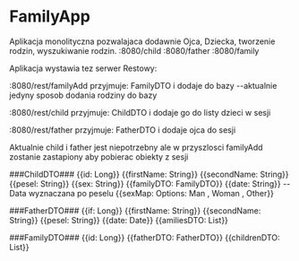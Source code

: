 # FamilyApp

Aplikacja monolityczna pozwalajaca dodawnie Ojca, Dziecka, tworzenie rodzin, wyszukiwanie rodzin.
:8080/child
:8080/father
:8080/family

Aplikacja wystawia tez serwer Restowy:

:8080/rest/familyAdd
przyjmuje: FamilyDTO i dodaje do bazy --aktualnie jedyny sposob dodania rodziny do bazy

:8080/rest/child
przyjmuje: ChildDTO i dodaje go do listy dzieci w sesji

:8080/rest/father
przyjmuje: FatherDTO i dodaje ojca do sesji

Aktualnie child i father jest niepotrzebny ale w przyszlosci familyAdd zostanie zastapiony aby pobierac obiekty z sesji


###ChildDTO###
{{id: Long}}
{{firstName: String}}
{{secondName: String}}
{{pesel: String}}
{{sex: String}}
{{familyDTO: FamilyDTO}}
{{date: String}} -- Data wyznaczana po peselu
{{sexMap: Options: Man , Woman , Other}}
        
###FatherDTO###
{{if: Long}}
{{firstName: String}}
{{secondName: String}}
{{pesel: String}}
{{date: Date}}
{{amiliesDTO: List<FamilyDTO>}}

###FamilyDTO###
{{id: Long}}
{{fatherDTO: FatherDTO}}
{{childrenDTO: List<ChildDTO>}}
